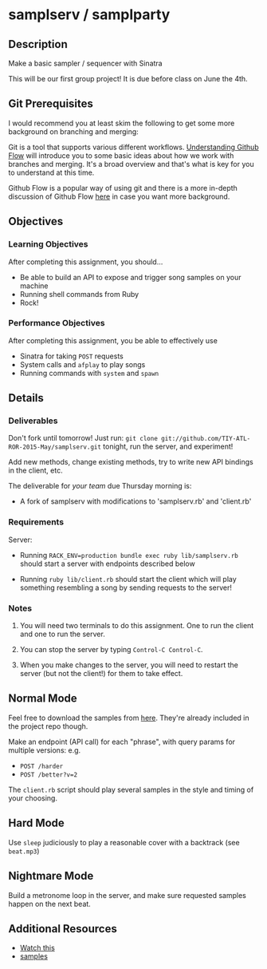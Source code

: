 # samplserv / samplparty

## Description

Make a basic sampler / sequencer with Sinatra

This will be our first group project! It is due before class on June the 4th.

## Git Prerequisites

I would recommend you at least skim the following to get some
more background on branching and merging:

Git is a tool that supports various different workflows.
[Understanding Github Flow][understanding-github-flow] will introduce
you to some basic ideas about how we work with branches and merging.
It's a broad overview and that's what is key for you to understand at this time.

Github Flow is a popular way of using git and there is a more in-depth
discussion of Github Flow [here][github-flow] in case you want more background.

[understanding-github-flow]: https://guides.github.com/introduction/flow/index.html
[github-flow]: http://scottchacon.com/2011/08/31/github-flow.html

## Objectives

### Learning Objectives

After completing this assignment, you should…

* Be able to build an API to expose and trigger song samples on your machine
* Running shell commands from Ruby
* Rock!

### Performance Objectives

After completing this assignment, you be able to effectively use

* Sinatra for taking `POST` requests
* System calls and `afplay` to play songs
* Running commands with `system` and `spawn`

## Details

### Deliverables

Don't fork until tomorrow! Just run:
      `git clone git://github.com/TIY-ATL-ROR-2015-May/samplserv.git`
tonight, run the server, and experiment!

Add new methods, change existing methods, try to write new API bindings
in the client, etc.

The deliverable for *your team* due Thursday morning is:

* A fork of samplserv with modifications to 'samplserv.rb' and 'client.rb'

### Requirements

Server:
* Running `RACK_ENV=production bundle exec ruby lib/samplserv.rb` should
  start a server with endpoints described below

* Running `ruby lib/client.rb` should start the client which will
  play something resembling a song by sending requests to the server! 

### Notes

1. You will need two terminals to do this assignment.
   One to run the client and one to run the server.

2. You can stop the server by typing `Control-C Control-C`.

3. When you make changes to the server, you will need to
   restart the server (but not the client!) for them to take effect.

## Normal Mode

Feel free to download the samples from [here][samples]. They're already
included in the project repo though.

Make an endpoint (API call) for each "phrase",
with query params for multiple versions: e.g.

* `POST /harder`
* `POST /better?v=2`

The `client.rb` script should play several samples
in the style and timing of your choosing.

## Hard Mode

Use `sleep` judiciously to play a reasonable cover with a backtrack
(see `beat.mp3`)

## Nightmare Mode

Build a metronome loop in the server, and make sure requested
samples happen on the next beat.


## Additional Resources

* [Watch this](https://www.youtube.com/watch?v=gAjR4_CbPpQ)
* [samples][samples]

[samples]: http://redlinernotes.com/docs/daft-samples.zip